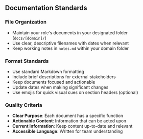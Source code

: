 ## Documentation Standards

### File Organization

- Maintain your role's documents in your designated folder (`docs/[domain]/`)
- Use clear, descriptive filenames with dates when relevant
- Keep working notes in `notes.md` within your domain folder

### Format Standards

- Use standard Markdown formatting
- Include brief descriptions for external stakeholders
- Keep documents focused and actionable
- Update dates when making significant changes
- Use emojis for quick visual cues on section headers (optional)

### Quality Criteria

- **Clear Purpose**: Each document has a specific function
- **Actionable Content**: Information that can be acted upon
- **Current Information**: Keep content up-to-date and relevant
- **Accessible Language**: Written for team understanding
